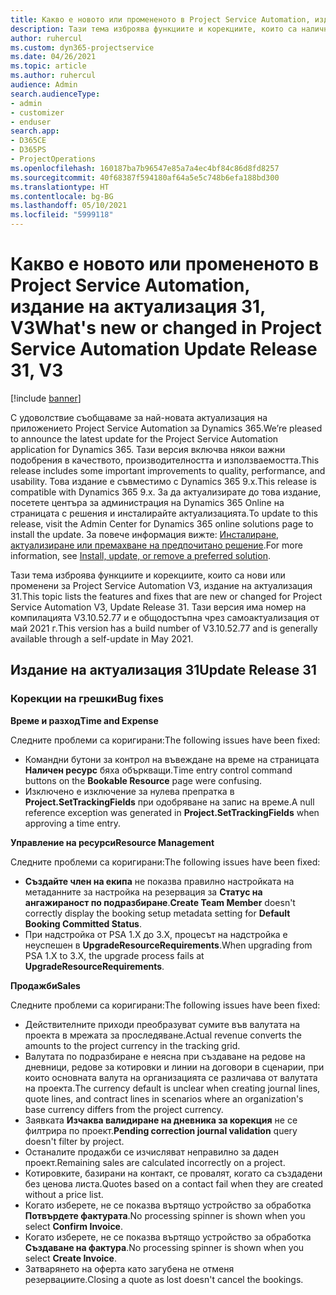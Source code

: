 ```yaml
---
title: Какво е новото или промененото в Project Service Automation, издание на актуализация 31, V3
description: Тази тема изброява функциите и корекциите, които са налични в Project Service Automation V3, издание на актуализация 31, V3.
author: ruhercul
ms.custom: dyn365-projectservice
ms.date: 04/26/2021
ms.topic: article
ms.author: ruhercul
audience: Admin
search.audienceType:
- admin
- customizer
- enduser
search.app:
- D365CE
- D365PS
- ProjectOperations
ms.openlocfilehash: 160187ba7b96547e85a7a4ec4bf84c86d8fd8257
ms.sourcegitcommit: 40f68387f594180af64a5e5c748b6efa188bd300
ms.translationtype: HT
ms.contentlocale: bg-BG
ms.lasthandoff: 05/10/2021
ms.locfileid: "5999118"
---
```

# <a name="whats-new-or-changed-in-project-service-automation-update-release-31-v3"></a><span data-ttu-id="d4e15-103">Какво е новото или промененото в Project Service Automation, издание на актуализация 31, V3</span><span class="sxs-lookup"><span data-stu-id="d4e15-103">What's new or changed in Project Service Automation Update Release 31, V3</span></span>

[!include [banner](../includes/psa-now-project-operations.md)]

<span data-ttu-id="d4e15-104">С удоволствие съобщаваме за най-новата актуализация на приложението Project Service Automation за Dynamics 365.</span><span class="sxs-lookup"><span data-stu-id="d4e15-104">We’re pleased to announce the latest update for the Project Service Automation application for Dynamics 365.</span></span> <span data-ttu-id="d4e15-105">Тази версия включва някои важни подобрения в качеството, производителността и използваемостта.</span><span class="sxs-lookup"><span data-stu-id="d4e15-105">This release includes some important improvements to quality, performance, and usability.</span></span> <span data-ttu-id="d4e15-106">Това издание е съвместимо с Dynamics 365 9.x.</span><span class="sxs-lookup"><span data-stu-id="d4e15-106">This release is compatible with Dynamics 365 9.x.</span></span> <span data-ttu-id="d4e15-107">За да актуализирате до това издание, посетете центъра за администрация на Dynamics 365 Online на страницата с решения и инсталирайте актуализацията.</span><span class="sxs-lookup"><span data-stu-id="d4e15-107">To update to this release, visit the Admin Center for Dynamics 365 online solutions page to install the update.</span></span> <span data-ttu-id="d4e15-108">За повече информация вижте: [Инсталиране, актуализиране или премахване на предпочитано решение](/power-platform/admin/install-remove-preferred-solution).</span><span class="sxs-lookup"><span data-stu-id="d4e15-108">For more information, see [Install, update, or remove a preferred solution](/power-platform/admin/install-remove-preferred-solution).</span></span>

<span data-ttu-id="d4e15-109">Тази тема изброява функциите и корекциите, които са нови или променени за Project Service Automation V3, издание на актуализация 31.</span><span class="sxs-lookup"><span data-stu-id="d4e15-109">This topic lists the features and fixes that are new or changed for Project Service Automation V3, Update Release 31.</span></span> <span data-ttu-id="d4e15-110">Тази версия има номер на компилацията V3.10.52.77 и е общодостъпна чрез самоактуализация от май 2021 г.</span><span class="sxs-lookup"><span data-stu-id="d4e15-110">This version has a build number of V3.10.52.77 and is generally available through a self-update in May 2021.</span></span>

## <a name="update-release-31"></a><span data-ttu-id="d4e15-111">Издание на актуализация 31</span><span class="sxs-lookup"><span data-stu-id="d4e15-111">Update Release 31</span></span>

### <a name="bug-fixes"></a><span data-ttu-id="d4e15-112">Корекции на грешки</span><span class="sxs-lookup"><span data-stu-id="d4e15-112">Bug fixes</span></span>

<span data-ttu-id="d4e15-113">**Време и разход**</span><span class="sxs-lookup"><span data-stu-id="d4e15-113">**Time and Expense**</span></span>

<span data-ttu-id="d4e15-114">Следните проблеми са коригирани:</span><span class="sxs-lookup"><span data-stu-id="d4e15-114">The following issues have been fixed:</span></span>

- <span data-ttu-id="d4e15-115">Командни бутони за контрол на въвеждане на време на страницата **Наличен ресурс** бяха объркващи.</span><span class="sxs-lookup"><span data-stu-id="d4e15-115">Time entry control command buttons on the **Bookable Resource** page were confusing.</span></span>
- <span data-ttu-id="d4e15-116">Изключено е изключение за нулева препратка в **Project.SetTrackingFields** при одобряване на запис на време.</span><span class="sxs-lookup"><span data-stu-id="d4e15-116">A null reference exception was generated in **Project.SetTrackingFields** when approving a time entry.</span></span>

<span data-ttu-id="d4e15-117">**Управление на ресурси**</span><span class="sxs-lookup"><span data-stu-id="d4e15-117">**Resource Management**</span></span>

<span data-ttu-id="d4e15-118">Следните проблеми са коригирани:</span><span class="sxs-lookup"><span data-stu-id="d4e15-118">The following issues have been fixed:</span></span>

- <span data-ttu-id="d4e15-119">**Създайте член на екипа** не показва правилно настройката на метаданните за настройка на резервация за **Статус на ангажираност по подразбиране**.</span><span class="sxs-lookup"><span data-stu-id="d4e15-119">**Create Team Member** doesn't correctly display the booking setup metadata setting for **Default Booking Committed Status**.</span></span>
- <span data-ttu-id="d4e15-120">При надстройка от PSA 1.X до 3.X, процесът на надстройка е неуспешен в **UpgradeResourceRequirements**.</span><span class="sxs-lookup"><span data-stu-id="d4e15-120">When upgrading from PSA 1.X to 3.X, the upgrade process fails at **UpgradeResourceRequirements**.</span></span>


<span data-ttu-id="d4e15-121">**Продажби**</span><span class="sxs-lookup"><span data-stu-id="d4e15-121">**Sales**</span></span>

<span data-ttu-id="d4e15-122">Следните проблеми са коригирани:</span><span class="sxs-lookup"><span data-stu-id="d4e15-122">The following issues have been fixed:</span></span>

- <span data-ttu-id="d4e15-123">Действителните приходи преобразуват сумите във валутата на проекта в мрежата за проследяване.</span><span class="sxs-lookup"><span data-stu-id="d4e15-123">Actual revenue converts the amounts to the project currency in the tracking grid.</span></span>
- <span data-ttu-id="d4e15-124">Валутата по подразбиране е неясна при създаване на редове на дневници, редове за котировки и линии на договори в сценарии, при които основната валута на организацията се различава от валутата на проекта.</span><span class="sxs-lookup"><span data-stu-id="d4e15-124">The currency default is unclear when creating journal lines, quote lines, and contract lines in scenarios where an organization's base currency differs from the project currency.</span></span>
- <span data-ttu-id="d4e15-125">Заявката **Изчаква валидиране на дневника за корекция** не се филтрира по проект.</span><span class="sxs-lookup"><span data-stu-id="d4e15-125">**Pending correction journal validation** query doesn't filter by project.</span></span>
- <span data-ttu-id="d4e15-126">Останалите продажби се изчисляват неправилно за даден проект.</span><span class="sxs-lookup"><span data-stu-id="d4e15-126">Remaining sales are calculated incorrectly on a project.</span></span>
- <span data-ttu-id="d4e15-127">Котировките, базирани на контакт, се провалят, когато са създадени без ценова листа.</span><span class="sxs-lookup"><span data-stu-id="d4e15-127">Quotes based on a contact fail when they are created without a price list.</span></span>
- <span data-ttu-id="d4e15-128">Когато изберете, не се показва въртящо устройство за обработка **Потвърдете фактурата**.</span><span class="sxs-lookup"><span data-stu-id="d4e15-128">No processing spinner is shown when you select **Confirm Invoice**.</span></span>
- <span data-ttu-id="d4e15-129">Когато изберете, не се показва въртящо устройство за обработка **Създаване на фактура**.</span><span class="sxs-lookup"><span data-stu-id="d4e15-129">No processing spinner is shown when you select **Create Invoice**.</span></span>
- <span data-ttu-id="d4e15-130">Затварянето на оферта като загубена не отменя резервациите.</span><span class="sxs-lookup"><span data-stu-id="d4e15-130">Closing a quote as lost doesn't cancel the bookings.</span></span>








